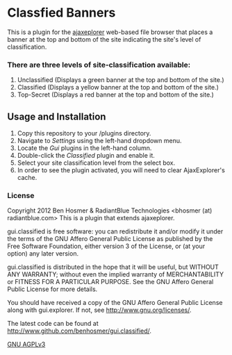 # Classfied Banners

This is a plugin for the [ajaxeplorer](http://ajaxexplorer.info) web-based file browser that places a banner at the top and bottom of the site indicating the site's level of classification.

### There are three levels of site-classification available:
1. Unclassified (Displays a green banner at the top and bottom of the site.)
2. Classified (Displays a yellow banner at the top and bottom of the site.)
3. Top-Secret (Displays a red banner at the top and bottom of the site.)

## Usage and Installation

1. Copy this repository to your /plugins directory.
2. Navigate to _Settings_ using the left-hand dropdown menu.
3. Locate the *Gui* plugins in the left-hand column.
4. Double-click the _Classified_ plugin and enable it.
5. Select your site classification level from the select box.
6. In order to see the plugin activated, you will need to clear AjaxExplorer's cache.


### License


 Copyright 2012 Ben Hosmer & RadiantBlue Technologies <bhosmer (at) radiantblue.com>
 This is a plugin that extends ajaxeplorer.
 
 gui.classified is free software: you can redistribute it and/or modify
 it under the terms of the GNU Affero General Public License as published by
 the Free Software Foundation, either version 3 of the License, or
 (at your option) any later version.
 
 gui.classified is distributed in the hope that it will be useful,
 but WITHOUT ANY WARRANTY; without even the implied warranty of
 MERCHANTABILITY or FITNESS FOR A PARTICULAR PURPOSE.  See the
 GNU Affero General Public License for more details.
 
 You should have received a copy of the GNU Affero General Public License
 along with gui.explorer.  If not, see <http://www.gnu.org/licenses/>.
 
 The latest code can be found at <http://www.github.com/benhosmer/gui.classified/>.
 

[GNU AGPLv3](http://www.gnu.org/licenses/agpl-3.0.html)
